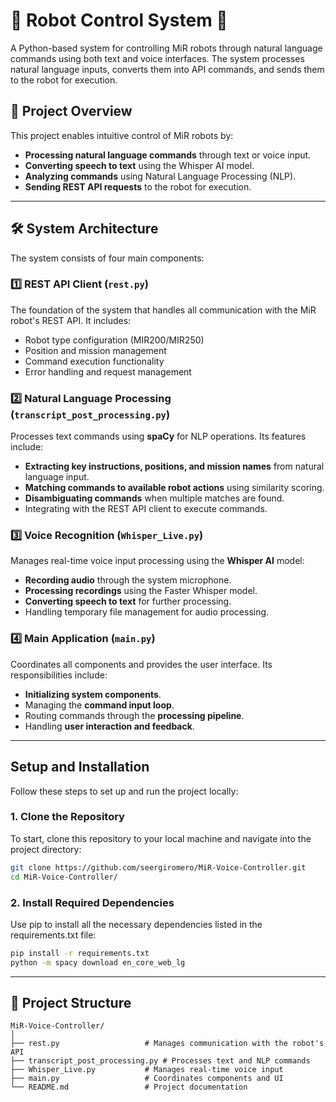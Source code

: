 # 🚗 **Robot Control System** 🤖

A Python-based system for controlling MiR robots through natural language commands using both text and voice interfaces. The system processes natural language inputs, converts them into API commands, and sends them to the robot for execution.

## 📝 **Project Overview**

This project enables intuitive control of MiR robots by:

- **Processing natural language commands** through text or voice input.
- **Converting speech to text** using the Whisper AI model.
- **Analyzing commands** using Natural Language Processing (NLP).
- **Sending REST API requests** to the robot for execution.

---

## 🛠️ **System Architecture**

The system consists of four main components:

### 1️⃣ **REST API Client (`rest.py`)**
The foundation of the system that handles all communication with the MiR robot's REST API. It includes:

- Robot type configuration (MIR200/MIR250)
- Position and mission management
- Command execution functionality
- Error handling and request management

### 2️⃣ **Natural Language Processing (`transcript_post_processing.py`)**
Processes text commands using **spaCy** for NLP operations. Its features include:

- **Extracting key instructions, positions, and mission names** from natural language input.
- **Matching commands to available robot actions** using similarity scoring.
- **Disambiguating commands** when multiple matches are found.
- Integrating with the REST API client to execute commands.

### 3️⃣ **Voice Recognition (`Whisper_Live.py`)**
Manages real-time voice input processing using the **Whisper AI** model:

- **Recording audio** through the system microphone.
- **Processing recordings** using the Faster Whisper model.
- **Converting speech to text** for further processing.
- Handling temporary file management for audio processing.

### 4️⃣ **Main Application (`main.py`)**
Coordinates all components and provides the user interface. Its responsibilities include:

- **Initializing system components**.
- Managing the **command input loop**.
- Routing commands through the **processing pipeline**.
- Handling **user interaction and feedback**.

---

## Setup and Installation

Follow these steps to set up and run the project locally:

### 1. Clone the Repository
To start, clone this repository to your local machine and navigate into the project directory:

```bash
git clone https://github.com/seergiromero/MiR-Voice-Controller.git
cd MiR-Voice-Controller/
```

### 2. Install Required Dependencies
Use pip to install all the necessary dependencies listed in the requirements.txt file:

```bash
pip install -r requirements.txt
python -m spacy download en_core_web_lg
```

---

## 📂 **Project Structure**

```plaintext
MiR-Voice-Controller/
│
├── rest.py                   # Manages communication with the robot's API
├── transcript_post_processing.py # Processes text and NLP commands
├── Whisper_Live.py           # Manages real-time voice input
├── main.py                   # Coordinates components and UI
└── README.md                 # Project documentation
